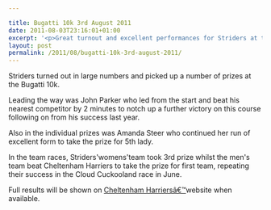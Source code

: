 ```yaml
---

title: Bugatti 10k 3rd August 2011
date: 2011-08-03T23:16:01+01:00
excerpt: '<p>Great turnout and excellent performances for Striders at the Bugatti 10K</p>'
layout: post
permalink: /2011/08/bugatti-10k-3rd-august-2011/
---
```

</p> 

Striders turned out in large numbers and picked up a number of prizes at the Bugatti 10k.

Leading the way was John Parker who led from the start and beat his nearest competitor by 2 minutes to notch up a further victory on this course following on from his success last year.

Also in the individual prizes was Amanda Steer who continued her run of excellent form to take the prize for 5th lady.

In the team races, Striders'womens'team took 3rd prize whilst the men's team beat Cheltenham Harriers to take the prize for first team, repeating their success in the Cloud Cuckooland race in June.

Full results will be shown on <a href="http://athleticprowess.co.uk" target="_blank" rel="nofollow">Cheltenham Harriersâ€™</a>website when available.</p>